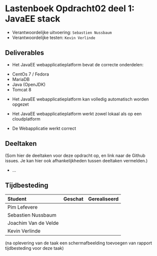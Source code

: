 # Lastenboek Opdracht02 deel 1: JavaEE stack

* Verantwoordelijke uitvoering: `Sebastien Nussbaum`
* Verantwoordelijke testen: `Kevin Verlinde`

## Deliverables

* Het JavaEE webapplicatieplatform bevat de correcte onderdelen: 
 - CentOs 7 / Fedora
 - MariaDB
 - Java (OpenJDK)
 - Tomcat 8

* Het JavaEE webapplicatieplatform kan volledig automatisch worden opgezet

* Het JavaEE webapplicatieplatform werkt zowel lokaal als op een cloudplatform

* De Webapplicatie werkt correct

## Deeltaken

(Som hier de deeltaken voor deze opdracht op, en link naar de Github issues. Je kan hier ook afhankelijkheden tussen deeltaken vermelden.)

* ...

## Tijdbesteding

| Student  | Geschat | Gerealiseerd |
| :---     |    ---: |         ---: |
| Pim Lefevere |       |           |
| Sebastien Nussbaum |       |           |
| Joachim Van de Velde |       |           |
| Kevin Verlinde |       |           |

(na oplevering van de taak een schermafbeelding toevoegen van rapport tijdbesteding voor deze taak)
